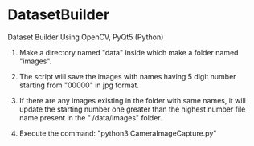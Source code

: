 # DatasetBuilder
Dataset Builder Using OpenCV, PyQt5 (Python)

1. Make a directory named "data" inside which make a folder named "images".

2. The script will save the images with names having 5 digit number starting from "00000" in jpg format.

3. If there are any images existing in the folder with same names, it will update the starting number one greater than the highest number file name present in the "./data/images" folder.

4. Execute the command:
   "python3 CameraImageCapture.py"
